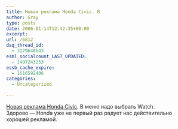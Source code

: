 ```yaml
---
title: Новая реклама Honda Civic. В
author: Gray
type: posts
date: 2006-01-14T12:42:35+00:00
excerpt:
url: /6812
dsq_thread_id:
  - 3179648643
esml_socialcount_LAST_UPDATED:
  - 1497243253
essb_cache_expire:
  - 1616592406
categories:
  - Uncategorized

---
```








<a href="http://www.honda.co.uk/civic/" target="_blank">Новая реклама Honda Civic</a>. В меню надо выбрать Watch.  
Здорово &#8212; Honda уже не первый раз радует нас действительно хорошей рекламой.